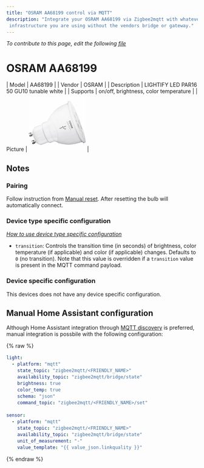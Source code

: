```yaml
---
title: "OSRAM AA68199 control via MQTT"
description: "Integrate your OSRAM AA68199 via Zigbee2mqtt with whatever smart home
 infrastructure you are using without the vendors bridge or gateway."
---
```


*To contribute to this page, edit the following
[file](https://github.com/Koenkk/zigbee2mqtt.io/blob/master/docs/devices/AA68199.md)*

# OSRAM AA68199

| Model | AA68199  |
| Vendor  | OSRAM  |
| Description | LIGHTIFY LED PAR16 50 GU10 tunable white |
| Supports | on/off, brightness, color temperature |
| Picture | ![OSRAM AA68199](../images/devices/AA68199.jpg) |

## Notes


### Pairing
Follow instruction from [Manual reset](http://belkin.force.com/Articles/articles/en_US/Troubleshooting_and_Tutorials/Resetting-the-OSRAM-LIGHTIFY-Tunable-White-60-Bulb#a).
After resetting the bulb will automatically connect.


### Device type specific configuration
*[How to use device type specific configuration](../configuration/device_specific_configuration.md)*


* `transition`: Controls the transition time (in seconds) of brightness,
color temperature (if applicable) and color (if applicable) changes. Defaults to `0` (no transition).
Note that this value is overridden if a `transition` value is present in the MQTT command payload.


### Device specific configuration
This devices does not have any device specific configuration.


## Manual Home Assistant configuration
Although Home Assistant integration through [MQTT discovery](../integration/home_assistant) is preferred,
manual integration is possbile with the following configuration:


{% raw %}
```yaml
light:
  - platform: "mqtt"
    state_topic: "zigbee2mqtt/<FRIENDLY_NAME>"
    availability_topic: "zigbee2mqtt/bridge/state"
    brightness: true
    color_temp: true
    schema: "json"
    command_topic: "zigbee2mqtt/<FRIENDLY_NAME>/set"

sensor:
  - platform: "mqtt"
    state_topic: "zigbee2mqtt/<FRIENDLY_NAME>"
    availability_topic: "zigbee2mqtt/bridge/state"
    unit_of_measurement: "-"
    value_template: "{{ value_json.linkquality }}"
```
{% endraw %}


